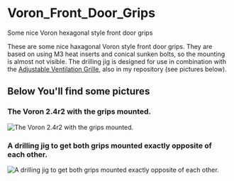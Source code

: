 # Voron_Front_Door_Grips
Some nice Voron hexagonal style front door grips

These are some nice haxagonal Voron style front door grips. They are based on using M3 heat inserts and conical sunken bolts, so the mounting is almost not visible.
The drilling jig is designed for use in combination with the [Adjustable Ventilation Grille](https://github.com/tompany/Voron_adjustable_ventilation_grille), also in my repository (see pictures below).

## Below You'll find some pictures

### The Voron 2.4r2 with the grips mounted.

![The Voron 2.4r2 with the grips mounted.](https://github.com/tompany/Voron_Front_Door_Grips/assets/19516703/22fd4dab-9597-4831-8cf6-403a53402a96)

### A drilling jig to get both grips mounted exactly opposite of each other.

![A drilling jig to get both grips mounted exactly opposite of each other.](https://github.com/tompany/Voron_Front_Door_Grips/assets/19516703/94d3b941-5111-4a7e-b23d-4a5ab37bffcc)
